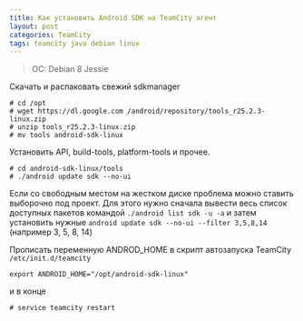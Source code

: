 ```yaml
---
title: Как установить Android SDK на TeamCity агент
layout: post
categories: TeamCity
tags: teamcity java debian linux
---
```


>OC: Debian 8 Jessie

Скачать и распаковать свежий sdkmanager
```
# cd /opt
# wget https://dl.google.com /android/repository/tools_r25.2.3-linux.zip
# unzip tools_r25.2.3-linux.zip
# mv tools android-sdk-linux
```

Установить API, build-tools, platform-tools и прочее. 
```
# cd android-sdk-linux/tools
# ./android update sdk --no-ui
```

Если со свободным местом на жестком диске проблема можно ставить выборочно под проект. Для этого нужно сначала вывести весь список доступных пакетов командой `./android list sdk -u -a` и затем установить нужные `android update sdk --no-ui --filter 3,5,8,14` (например 3, 5, 8, 14)

Прописать переменную ANDROD_HOME в скрипт автозапуска TeamCity `/etc/init.d/teamcity`
```
export ANDROID_HOME="/opt/android-sdk-linux"
```

и в конце
```
# service teamcity restart
```